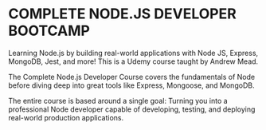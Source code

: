 # COMPLETE NODE.JS DEVELOPER BOOTCAMP

Learning Node.js by building real-world applications with Node JS, 
Express, MongoDB, Jest, and more! This is a Udemy course taught by Andrew Mead.

The Complete Node.js Developer Course covers the fundamentals of Node before 
diving deep into great tools like Express, Mongoose, and MongoDB.

The entire course is based around a single goal: Turning you into a professional 
Node developer capable of developing, testing, and deploying real-world production 
applications.


